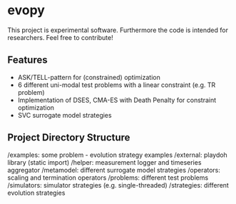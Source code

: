 # evopy

This project is experimental software. Furthermore the code is intended for researchers. Feel free to contribute!

## Features
 
* ASK/TELL-pattern for (constrained) optimization 
* 6 different uni-modal test problems with a linear constraint (e.g. TR problem)
* Implementation of DSES, CMA-ES with Death Penalty for constraint optimization 
* SVC surrogate model strategies

## Project Directory Structure 

/examples: some problem - evolution strategy examples
/external: playdoh library (static import) 
/helper: measurement logger and timeseries aggregator
/metamodel: different surrogate model strategies
/operators: scaling and termination operators
/problems: different test problems
/simulators: simulator strategies (e.g. single-threaded)
/strategies: different evolution strategies


